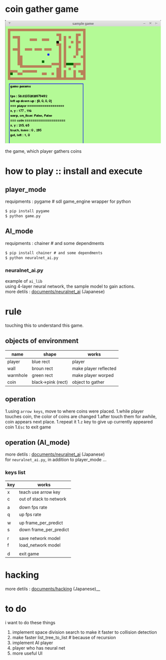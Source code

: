 # coin gather game
![pygame_sample](documents/image1.png)

the game, which player gathers coins


# how to play :: install and execute

## player_mode
requipments : pygame  # sdl game_engine wrapper for python
```
$ pip install pygame 
$ python game.py
```


## AI_mode
requipments : chainer # and some dependments
```
$ pip install chainer # and some dependments
$ python neuralnet_ai.py 
```
### neuralnet_ai.py
example of `ai_lib`   
using 4-layer neural network, the sample model to gain actions.  
more detils : [documents/neuralnet_ai](documents/neuralnet_ai.md) (Japanese)  

# rule
touching this to understand this game.

## objects of environment

| name | shape | works |
|--|--|--|
| player | blue rect | player |
| wall | broun rect | make player reflected |
| warmhole | green rect | make player worped |
| coin | black->pink (rect) | object to gather |

## operation
1.using `arrow keys`, move to where coins were placed.
1.while player touches coin, the color of coins are changed
1.after touch them for awhile, coin appears next place.
1.repeat it
1.`z` key to give up currently appeared coin
1.`Esc` to exit game


## operation (AI_mode)
more detils : [documents/neuralnet_ai](documents/neuralnet_ai.md) (Japanese)  
for `neuralnet_ai.py`, in addition to player_mode ...

### keys list

| key | works |
|--|--|
| x | teach use arrow key |
| c | out of stack to network |
| | |
| a | down fps rate |
| q | up fps rate |
| | |
| w | up frame_per_predict |
| s | down frame_per_predict |
| | |
| r | save network model |
| f | load_network model |
| | |
| d | exit game |


# hacking
more detils : [documents/hacking](documents/hacking.md) (Japanese)__

# to do
i want to do these things
1. implement space division search to make it faster to collision detection
1. make faster list_tree_to_list  # because of recursion
1. implement AI player
1. player who has neural net
1. more useful UI
